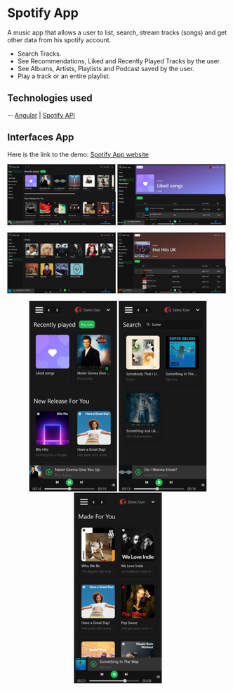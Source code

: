 # Spotify App

 A music app that allows a user to list, search, stream tracks (songs) and get other data from his spotify account. 
 
 - Search Tracks.
 - See Recommendations, Liked and Recently Played Tracks by the user.
 - See Albums, Artists, Playlists and Podcast saved by the user.
 - Play a track or an entire playlist.
 

## Technologies used

-- <a href="https://angular.io/" target="_blank">Angular</a>  | <a href="https://developer.spotify.com/documentation/web-api/" target="_blank">Spotify API </a> 

## Interfaces App

Here is the link to the demo: [Spotify App website](https://med-li-jr.github.io/spotifyapp/)

<p>
<img src="https://raw.githubusercontent.com/Med-Li-Jr/images_demo/main/portfolio/spotify1.png" width="49%">
<img src="https://raw.githubusercontent.com/Med-Li-Jr/images_demo/main/portfolio/spotify2.png" width="49%">
</p>


<p>
<img src="https://raw.githubusercontent.com/Med-Li-Jr/images_demo/main/portfolio/spotify3.png" width="49%">
<img src="https://raw.githubusercontent.com/Med-Li-Jr/images_demo/main/portfolio/spotify4.png" width="49%">
</p>


<p align="center">
  <img src="https://raw.githubusercontent.com/Med-Li-Jr/images_demo/main/portfolio/spotify5.png" width="200" title="hover text">
     <img src="https://raw.githubusercontent.com/Med-Li-Jr/images_demo/main/portfolio/spotify6.png" width="200" alt="accessibility text">
     <img src="https://raw.githubusercontent.com/Med-Li-Jr/images_demo/main/portfolio/spotify7.png" width="200" alt="accessibility text">
</p>
